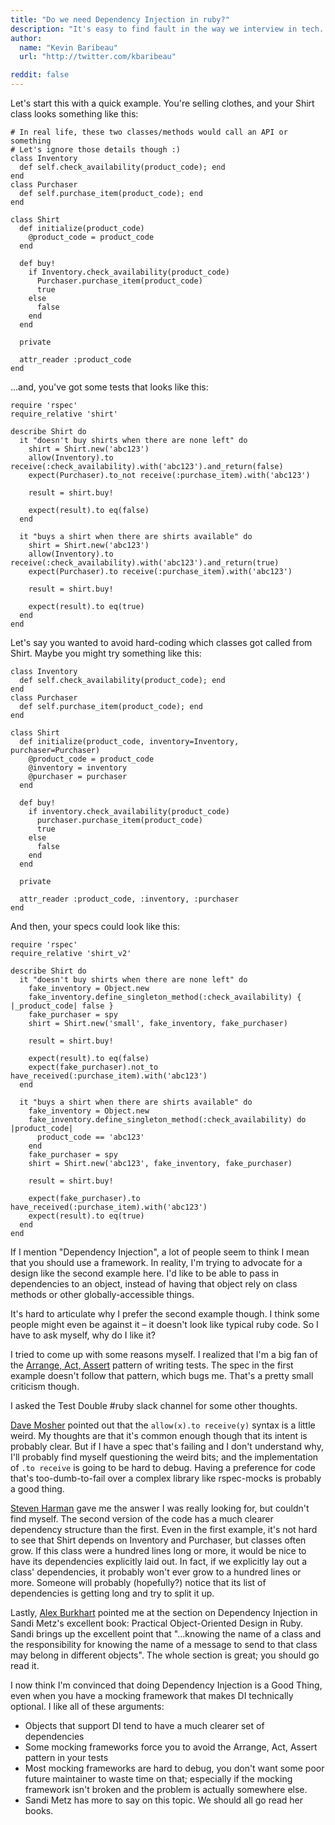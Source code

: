 ```yaml
---
title: "Do we need Dependency Injection in ruby?"
description: "It's easy to find fault in the way we interview in tech. Let's make a better technical interview with honesty, transparency, and a more realistic experience."
author:
  name: "Kevin Baribeau"
  url: "http://twitter.com/kbaribeau"

reddit: false
---
```


Let's start this with a quick example. You're selling clothes, and your Shirt
class looks something like this:

```
# In real life, these two classes/methods would call an API or something
# Let's ignore those details though :)
class Inventory
  def self.check_availability(product_code); end
end
class Purchaser
  def self.purchase_item(product_code); end
end

class Shirt
  def initialize(product_code)
    @product_code = product_code
  end

  def buy!
    if Inventory.check_availability(product_code)
      Purchaser.purchase_item(product_code)
      true
    else
      false
    end
  end

  private

  attr_reader :product_code
end
```

...and, you've got some tests that looks like this:


```
require 'rspec'
require_relative 'shirt'

describe Shirt do
  it "doesn't buy shirts when there are none left" do
    shirt = Shirt.new('abc123')
    allow(Inventory).to receive(:check_availability).with('abc123').and_return(false)
    expect(Purchaser).to_not receive(:purchase_item).with('abc123')

    result = shirt.buy!

    expect(result).to eq(false)
  end

  it "buys a shirt when there are shirts available" do
    shirt = Shirt.new('abc123')
    allow(Inventory).to receive(:check_availability).with('abc123').and_return(true)
    expect(Purchaser).to receive(:purchase_item).with('abc123')

    result = shirt.buy!

    expect(result).to eq(true)
  end
end
```

Let's say you wanted to avoid hard-coding which classes got called from Shirt. Maybe you might try something like this:

```
class Inventory
  def self.check_availability(product_code); end
end
class Purchaser
  def self.purchase_item(product_code); end
end

class Shirt
  def initialize(product_code, inventory=Inventory, purchaser=Purchaser)
    @product_code = product_code
    @inventory = inventory
    @purchaser = purchaser
  end

  def buy!
    if inventory.check_availability(product_code)
      purchaser.purchase_item(product_code)
      true
    else
      false
    end
  end

  private

  attr_reader :product_code, :inventory, :purchaser
end
```

And then, your specs could look like this:

```
require 'rspec'
require_relative 'shirt_v2'

describe Shirt do
  it "doesn't buy shirts when there are none left" do
    fake_inventory = Object.new
    fake_inventory.define_singleton_method(:check_availability) { |_product_code| false }
    fake_purchaser = spy
    shirt = Shirt.new('small', fake_inventory, fake_purchaser)

    result = shirt.buy!

    expect(result).to eq(false)
    expect(fake_purchaser).not_to have_received(:purchase_item).with('abc123')
  end

  it "buys a shirt when there are shirts available" do
    fake_inventory = Object.new
    fake_inventory.define_singleton_method(:check_availability) do |product_code|
      product_code == 'abc123'
    end
    fake_purchaser = spy
    shirt = Shirt.new('abc123', fake_inventory, fake_purchaser)

    result = shirt.buy!

    expect(fake_purchaser).to have_received(:purchase_item).with('abc123')
    expect(result).to eq(true)
  end
end
```

If I mention "Dependency Injection", a lot of people seem to think I mean that you should use a framework. In reality, I'm trying to advocate for a design like the second example here. I'd like to be able to pass in dependencies to an object, instead of having that object rely on class methods or other globally-accessible things.

It's hard to articulate why I prefer the second example though. I think some people might even be against it – it doesn't look like typical ruby code. So I have to ask myself, why do I like it?

I tried to come up with some reasons myself. I realized that I'm a big fan of the [Arrange, Act, Assert](https://github.com/testdouble/contributing-tests/wiki/Arrange-Act-Assert) pattern of writing tests. The spec in the first example doesn't follow that pattern, which bugs me. That's a pretty small criticism though.

I asked the Test Double #ruby slack channel for some other thoughts.

[Dave Mosher](https://twitter.com/dmosher) pointed out that the `allow(x).to receive(y)` syntax is a little weird. My thoughts are that it's common enough though that its intent is probably clear. But if I have a spec that's failing and I don't understand why, I'll probably find myself questioning the weird bits; and the implementation of `.to receive` is going to be hard to debug.  Having a preference for code that's too-dumb-to-fail over a complex library like rspec-mocks is probably a good thing.

[Steven Harman](https://twitter.com/stevenharman) gave me the answer I was really looking for, but couldn't find myself. The second version of the code has a much clearer dependency structure than the first. Even in the first example, it's not hard to see that Shirt depends on Inventory and Purchaser, but classes often grow. If this class were a hundred lines long or more, it would be nice to have its dependencies explicitly laid out.  In fact, if we explicitly lay out a class' dependencies, it probably won't ever grow to a hundred lines or more. Someone will probably (hopefully?) notice that its list of dependencies is getting long and try to split it up.

Lastly, [Alex Burkhart](https://twitter.com/saterus) pointed me at the section on Dependency Injection in Sandi Metz's excellent book: Practical Object-Oriented Design in Ruby. Sandi brings up the excellent point that "...knowing the name of a class and the responsibility for knowing the name of a message to send to that class may belong in different objects". The whole section is great; you should go read it.

I now think I'm convinced that doing Dependency Injection is a Good Thing, even when you have a mocking framework that makes DI technically optional. I like all of these arguments:

   * Objects that support DI tend to have a much clearer set of dependencies
   * Some mocking frameworks force you to avoid the Arrange, Act, Assert pattern in your tests
   * Most mocking frameworks are hard to debug, you don't want some poor future maintainer to waste time on that; especially if the mocking framework isn't broken and the problem is actually somewhere else.
   * Sandi Metz has more to say on this topic. We should all go read her books.

